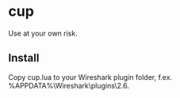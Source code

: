 # cup

Use at your own risk.

## Install

Copy cup.lua to your Wireshark plugin folder, f.ex. %APPDATA%\Wireshark\plugins\2.6.

